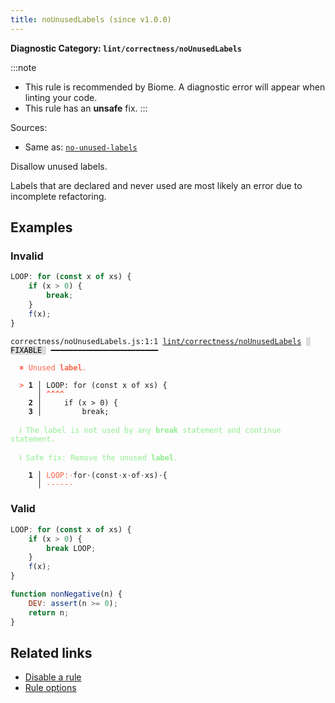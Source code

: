 ```yaml
---
title: noUnusedLabels (since v1.0.0)
---
```


**Diagnostic Category: `lint/correctness/noUnusedLabels`**

:::note
- This rule is recommended by Biome. A diagnostic error will appear when linting your code.
- This rule has an **unsafe** fix.
:::

Sources: 
- Same as: <a href="https://eslint.org/docs/latest/rules/no-unused-labels" target="_blank"><code>no-unused-labels</code></a>

Disallow unused labels.

Labels that are declared and never used are most likely an error due to incomplete refactoring.

## Examples

### Invalid

```jsx
LOOP: for (const x of xs) {
    if (x > 0) {
        break;
    }
    f(x);
}
```

<pre class="language-text"><code class="language-text">correctness/noUnusedLabels.js:1:1 <a href="https://biomejs.dev/linter/rules/no-unused-labels">lint/correctness/noUnusedLabels</a> <span style="color: #000; background-color: #ddd;"> FIXABLE </span> ━━━━━━━━━━━━━━━━━━━━━━━━

<strong><span style="color: Tomato;">  </span></strong><strong><span style="color: Tomato;">✖</span></strong> <span style="color: Tomato;">Unused </span><span style="color: Tomato;"><strong>label</strong></span><span style="color: Tomato;">.</span>
  
<strong><span style="color: Tomato;">  </span></strong><strong><span style="color: Tomato;">&gt;</span></strong> <strong>1 │ </strong>LOOP: for (const x of xs) {
   <strong>   │ </strong><strong><span style="color: Tomato;">^</span></strong><strong><span style="color: Tomato;">^</span></strong><strong><span style="color: Tomato;">^</span></strong><strong><span style="color: Tomato;">^</span></strong>
    <strong>2 │ </strong>    if (x &gt; 0) {
    <strong>3 │ </strong>        break;
  
<strong><span style="color: lightgreen;">  </span></strong><strong><span style="color: lightgreen;">ℹ</span></strong> <span style="color: lightgreen;">The label is not used by any </span><span style="color: lightgreen;"><strong>break</strong></span><span style="color: lightgreen;"> statement and continue statement.</span>
  
<strong><span style="color: lightgreen;">  </span></strong><strong><span style="color: lightgreen;">ℹ</span></strong> <span style="color: lightgreen;">Safe fix</span><span style="color: lightgreen;">: </span><span style="color: lightgreen;">Remove the unused </span><span style="color: lightgreen;"><strong>label</strong></span><span style="color: lightgreen;">.</span>
  
<strong>  </strong><strong>  1 │ </strong><span style="color: Tomato;">L</span><span style="color: Tomato;">O</span><span style="color: Tomato;">O</span><span style="color: Tomato;">P</span><span style="color: Tomato;">:</span><span style="opacity: 0.8;"><span style="color: Tomato;">·</span></span>for<span style="opacity: 0.8;">·</span>(const<span style="opacity: 0.8;">·</span>x<span style="opacity: 0.8;">·</span>of<span style="opacity: 0.8;">·</span>xs)<span style="opacity: 0.8;">·</span>{
<strong>  </strong><strong>    │ </strong><span style="color: Tomato;">-</span><span style="color: Tomato;">-</span><span style="color: Tomato;">-</span><span style="color: Tomato;">-</span><span style="color: Tomato;">-</span><span style="color: Tomato;">-</span>                     
</code></pre>

### Valid

```jsx
LOOP: for (const x of xs) {
    if (x > 0) {
        break LOOP;
    }
    f(x);
}
```

```jsx
function nonNegative(n) {
    DEV: assert(n >= 0);
    return n;
}
```

## Related links

- [Disable a rule](/linter/#disable-a-lint-rule)
- [Rule options](/linter/#rule-options)
